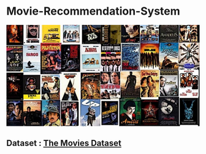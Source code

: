 # Movie-Recommendation-System

![](https://github.com/disha2sinha/Movie-Recommendation-System/blob/master/Snapshots/MovieImage.jpg)

## Dataset : **[The Movies Dataset](https://www.kaggle.com/rounakbanik/the-movies-dataset)**
